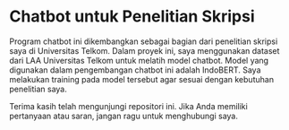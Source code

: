 # Chatbot untuk Penelitian Skripsi

Program chatbot ini dikembangkan sebagai bagian dari penelitian skripsi saya di Universitas Telkom. Dalam proyek ini, saya menggunakan dataset dari LAA Universitas Telkom untuk melatih model chatbot. Model yang digunakan dalam pengembangan chatbot ini adalah IndoBERT. Saya melakukan training pada model tersebut agar sesuai dengan kebutuhan penelitian saya.

Terima kasih telah mengunjungi repositori ini. Jika Anda memiliki pertanyaan atau saran, jangan ragu untuk menghubungi saya.